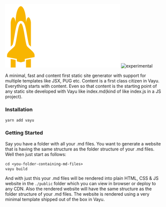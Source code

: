 ![alt text](vayu.png "Vayu")
![experimental](https://raster.shields.io/badge/status-experimental-red.png)

A minimal, fast and content first static site generator with support for multiple templates like JSX, PUG etc.
Content is a first class citizen in Vayu. Everything starts with content. Even so that content is the starting point of any static site developed with Vayu like index.md(kind of like index.js in a JS project).

### Installation

```
yarn add vayu
```

### Getting Started

Say you have a folder with all your .md files. You want to generate a website that is having the same structure as the folder structure of your .md files. Well then just start as follows:

```
cd <you-folder-containing-md-files>
vayu build
```

And with just this your .md files will be rendered into plain HTML, CSS & JS website in the `./public` folder which you can view in browser or deploy to any CDN. Also the rendered website will have the same structure as the folder structure of your .md files.
The website is rendered using a very minimal template shipped out of the box in Vayu.
